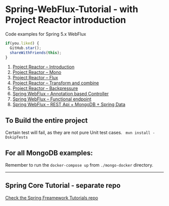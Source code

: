 # Spring-WebFlux-Tutorial - with Project Reactor introduction
Code examples for Spring 5.x WebFlux
```javascript
if(you.liked) {
  GitHub.star();
  shareWithFriends(this);
}
```

1. [Project Reactor – Introduction](https://jstobigdata.com/java/getting-started-with-project-reactor/)
2. [Project Reactor – Mono](https://jstobigdata.com/java/mono-in-project-reactor/)
3. [Project Reactor – Flux](https://jstobigdata.com/java/flux-in-project-reactor/)
4. [Project Reactor – Transform and combine](https://jstobigdata.com/java/transform-and-combine-reactive-stream/)
5. [Project Reactor – Backpressure](https://jstobigdata.com/java/backpressure-in-project-reactor/)
6. [Spring WebFlux – Annotation based Controller](https://jstobigdata.com/spring/getting-started-with-spring-webflux/)
7. [Spring WebFlux – Functional endpoint](https://jstobigdata.com/spring/a-functional-endpoint-in-spring-webflux/)
8. [Spring WebFlux – REST Api + MongoDB + Spring Data](https://jstobigdata.com/spring/spring-webflux-rest-api-with-mongodb-and-spring-data/)

## To Build the entire project
Certain test will fail, as they are not pure Unit test cases.
``` mvn install -DskipTests```

## For all MongoDB examples:
Remember to run the `docker-compose up` from `./mongo-docker` directory.

-----
## Spring Core Tutorial - separate repo
 [Check the Spring Freamework Tutorials repo](https://github.com/jstobigdata/Spring-Framework-Tutorial)

